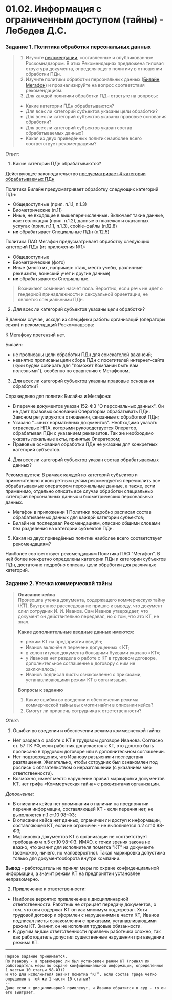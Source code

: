 # 01.02. Информация с ограниченным доступом (тайны) - Лебедев Д.С.
### Задание 1. Политика обработки персональных данных
> 1. Изучите [рекомендации](_att/0102_Рекомендации_ркн.pdf), составленные и опубликованные Роскомнадзором. В этих Рекомендациях предложена типовая структура документа, определяющего политику в отношении обработки ПДн.
> 2. Изучите политики обработки персональных данных ([Билайн](_att/0102_beeline.pdf), [Мегафон](_att/0102_megafon.pdf)) и проанализируйте на вопрос соответствия рекомендациям.
> 3. Для каждой политики обработки ПДн ответьте на вопросы:
> - Какие категории ПДн обрабатываются?
> - Для всех ли категорий субъектов указаны цели обработки?
> - Для всех ли категорий субъектов указаны правовые основания обработки?
> - Для всех ли категорий субъектов указан состав обрабатываемых данных?
> - Какая из двух приведённых политик наиболее всего соответствует рекомендациям?

*Ответ:*  

1. Какие категории ПДн обрабатываются?

Действующее законодательство [предусматривает 4 категории обрабатываемых ПДн](https://data-sec.ru/personal-data/categories/)

Политика Билайн предусматривает обработку следующих категорий ПДн:
- Общедоступные (прил. п.1.1, п.1.3)
- Биометрические (п.11)
- Иные, не входящие в вышеперечисленные. Включает такие данные, как: геолокация (прил. п.1.2), данные о платежах и оказанных услугах (прил. п.1.1, п.1.3), cookie-файлы (п.12.8)
- **не** обрабатывает Специальные ПДн (п.12.5)

Политика ПАО Мегафон предусматривает обработку следующих категорий ПДн (из приложения №1):
- Общедоступные
- Биометрические (фото)
- Иные (много их, например: стаж, место учебы, различные реквизиты, воинский учет и другие данные)
- **не** обрабатываются Специальные. 

> Возникают сомнения насчет пола. Вероятно, если речь не идет о гендерной принадлежности и сексуальной ориентации, не является специальными ПДн.

2. Для всех ли категорий субъектов указаны цели обработки?

В данном случае, исходя из специфики работы организаций (операторы связи) и рекомендаций Роскомнадзора:

К Мегафону претензий нет.

Билайн:
- не прописаны цели обработки ПДн для соискателей вакансий;
- невнятно прописаны цели сбора ПДн с посетителей интернет-сайта (куки будем собирать для "поможет Компании быть вам полезными"), особенно по сравнению с Мегафоном.

3. Для всех ли категорий субъектов указаны правовые основания обработки?  

Справедливо для политик Билайна и Мегафона:
- В перечне документов указан 152-ФЗ "О персональных данных". Он не дает правовых оснований Операторам обрабатывать ПДн. Законом регулируются отношения, связанные с обработкой ПДн;
- Указано "...иных нормативных документов". Необходимо указать отраслевые НПА, которыми руководствуется Оператор, обрабатывая ПДн с указанием реквизитов. Так же необходимо указать локальные акты, принятые Оператором;
- Правовые основания обработки ПДн не указаны для конкретных категорий субъектов.  

4. Для всех ли категорий субъектов указан состав обрабатываемых данных?

Рекомендуется: В рамках каждой из категорий субъектов и применительно к конкретным целям рекомендуется перечислить все обрабатываемые оператором персональные данные, а также, если применимо, отдельно описать все случаи обработки специальных категорий персональных данных и биометрических персональных данных.

- Мегафон в приложении 1 Политики подробно расписал состав обрабатываемых данных для каждой категории субъектов;
- Билайн не последовал Рекомендациям, описано общими словами без разделения на категории субъектов ПДн.

5. Какая из двух приведённых политик наиболее всего соответствует рекомендациям?

Наиболее соответствует рекомендациям Политика ПАО "Мегафон". В ней более конкретно определены категории ПДн и категории субъектов ПДн, достаточно подробно описаны цели обработки для различных категорий.

### Задание 2. Утечка коммерческой тайны
> **Описание кейса**  
> Произошла утечка документа, содержащего коммерческую тайну (КТ). Внутреннее расследование пришло к выводу, что документ слил сотрудник И. И. Иванов. Сам Иванов утверждает, что документ он действительно передавал, но о том, что это КТ, не знал.
> 
> **Какие дополнительные вводные данные имеются:**  
> - режим КТ на предприятии введён;
> - Иванов включён в перечень допущенных к КТ;
> - в колонтитулах документа большими буквами указано «КТ»;
> - у Иванова нет раздела о работе с КТ в трудовом договоре, дополнительное соглашение к договору с ним не заключалось;
> - Иванов подписал листы ознакомления с приказами, устанавливающими режим КТ в организации.
> 
> **Вопросы к заданию**  
> 1. Какие ошибки во введении и обеспечении режима коммерческой тайны вы смогли найти в описании кейса?
> 2. Смогут ли привлечь сотрудника к ответственности?

*Ответ:*  

1. Ошибки во введении и обеспечении режима коммерческой тайны:
- Нет раздела о работе с КТ в трудовом договоре Иванова. Согласно ст. 57 ТК РФ, если работник допускается к КТ, это должно быть прописано в трудовом договоре или в дополнительном соглашении.
- Нет подтверждения, что Иванову разъяснили последствия разглашения. Желательно, чтобы сотрудник был ознакомлен под роспись с обязательством о неразглашении (с указанием мер ответственности). 
- Возможно, имеет место нарушение правил маркировки документов КТ, нет грифа «Коммерческая тайна» с реквизитами организации.

*Дополнение:*  
- В описании кейса нет упоминания о наличии на предприятии перечня информации, составляющей КТ - если перечня нет, не выполняется п.1 ст.10 98-ФЗ;
- В описании кейса нет данных, ограничен ли доступ к информации, составляющей КТ, если не ограничен - не выполняется п.2 ст.10 98-ФЗ;
- Маркировка документов КТ в организации не соответствует требованиям п.5 ст.10 98-ФЗ. ИМХО, с точки зрения закона не важно, что значит для исполнителя пометка "КТ" на документе (возможно, ничего, но маловероятно). Такая маркировка допустима только для документооборота внутри компании.

**Вывод** - работодатель не принял меры по охране конфиденциальной информации, а значит режим КТ на предприятии установлен неправомерно.

2. Привлечение к ответственности:
- Наиболее вероятно привлечение к дисциплинарной ответственности. Работник не отрицает передачу документов, о том, что они содержат КТ он как минимум подозревал. Хотя трудовой договор и оформлен с нарушениями в части КТ, Иванов подписал листы ознакомления с приказами, устанавливающими режим КТ. Значит, он не исполнил трудовые обязанности.
- К другим видам ответственности привлечь работника сложно, так как работодатель допустил существенные нарушения при введении режима КТ.

---
```
Первое задание принимается.  
По Иванову - а правомерно ли был установлен режим КТ (принял ли работодатель меры по охране конфиденциальной информации, определенные 1 частью 10 статьи 98-ФЗ)?  
И что для исполнителя значит пометка “КТ”, если состав грифа четко определен в той же 1 части 10 статьи?
--
Даже если к дисциплинарной привлекут, и Иванов обратится в суд - то он его выиграет.
```